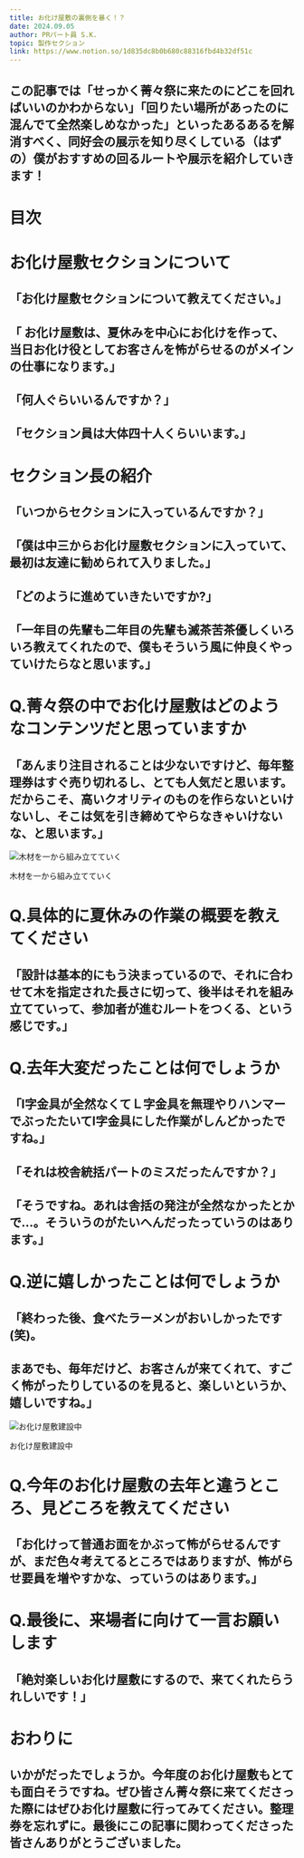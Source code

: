 ```yaml
---
title: お化け屋敷の裏側を暴く！？
date: 2024.09.05
author: PRパート員 S.K.
topic: 製作セクション
link: https://www.notion.so/1d835dc8b0b680c88316fbd4b32df51c
---
```


## この記事では「せっかく菁々祭に来たのにどこを回ればいいのかわからない」「回りたい場所があったのに混んでて全然楽しめなかった」といったあるあるを解消すべく、同好会の展示を知り尽くしている（はずの）僕がおすすめの回るルートや展示を紹介していきます！

# 目次

# お化け屋敷セクションについて

## 「お化け屋敷セクションについて教えてください。」

## 「 お化け屋敷は、夏休みを中心にお化けを作って、当日お化け役としてお客さんを怖がらせるのがメインの仕事になります。」

## 「何人ぐらいいるんですか？」

## 「セクション員は大体四十人くらいいます。」

# セクション長の紹介

## 「いつからセクションに入っているんですか？」

## 「僕は中三からお化け屋敷セクションに入っていて、最初は友達に勧められて入りました。」

## 「どのように進めていきたいですか?」

## 「一年目の先輩も二年目の先輩も滅茶苦茶優しくいろいろ教えてくれたので、僕もそういう風に仲良くやっていけたらなと思います。」

# Q.菁々祭の中でお化け屋敷はどのようなコンテンツだと思っていますか

## 「あんまり注目されることは少ないですけど、毎年整理券はすぐ売り切れるし、とても人気だと思います。だからこそ、高いクオリティのものを作らないといけないし、そこは気を引き締めてやらなきゃいけないな、と思います。」

![木材を一から組み立てていく](image.png)

木材を一から組み立てていく

# Q.具体的に夏休みの作業の概要を教えてください

## 「設計は基本的にもう決まっているので、それに合わせて木を指定された長さに切って、後半はそれを組み立てていって、参加者が進むルートをつくる、という感じです。」

# Q.去年大変だったことは何でしょうか

## 「I字金具が全然なくてＬ字金具を無理やりハンマーでぶったたいてI字金具にした作業がしんどかったですね。」

## 「それは校舎統括パートのミスだったんですか？」

## 「そうですね。あれは舎括の発注が全然なかったとかで…。そういうのがたいへんだったっていうのはあります。」

# Q.逆に嬉しかったことは何でしょうか

## 「終わった後、食べたラーメンがおいしかったです(笑)。

## まあでも、毎年だけど、お客さんが来てくれて、すごく怖がったりしているのを見ると、楽しいというか、嬉しいですね。」

![お化け屋敷建設中](image%201.png)

お化け屋敷建設中

# Q.今年のお化け屋敷の去年と違うところ、見どころを教えてください

## 「お化けって普通お面をかぶって怖がらせるんですが、まだ色々考えてるところではありますが、怖がらせ要員を増やすかな、っていうのはあります。」

# Q.最後に、来場者に向けて一言お願いします

## 「絶対楽しいお化け屋敷にするので、来てくれたらうれしいです！」

# おわりに

## いかがだったでしょうか。今年度のお化け屋敷もとても面白そうですね。ぜひ皆さん菁々祭に来てくださった際にはぜひお化け屋敷に行ってみてください。整理券を忘れずに。最後にこの記事に関わってくださった皆さんありがとうございました。
